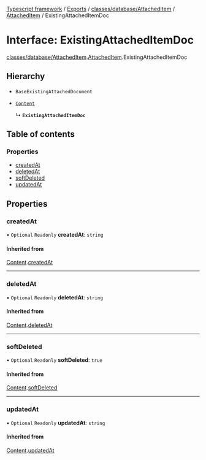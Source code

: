 [Typescript framework](../index.md) / [Exports](../modules.md) / [classes/database/AttachedItem](../modules/classes_database_AttachedItem.md) / [AttachedItem](../modules/classes_database_AttachedItem.AttachedItem.md) / ExistingAttachedItemDoc

# Interface: ExistingAttachedItemDoc

[classes/database/AttachedItem](../modules/classes_database_AttachedItem.md).[AttachedItem](../modules/classes_database_AttachedItem.AttachedItem.md).ExistingAttachedItemDoc

## Hierarchy

- `BaseExistingAttachedDocument`

- [`Content`](classes_database_AttachedItem.AttachedItem.Content.md)

  ↳ **`ExistingAttachedItemDoc`**

## Table of contents

### Properties

- [createdAt](classes_database_AttachedItem.AttachedItem.ExistingAttachedItemDoc.md#createdat)
- [deletedAt](classes_database_AttachedItem.AttachedItem.ExistingAttachedItemDoc.md#deletedat)
- [softDeleted](classes_database_AttachedItem.AttachedItem.ExistingAttachedItemDoc.md#softdeleted)
- [updatedAt](classes_database_AttachedItem.AttachedItem.ExistingAttachedItemDoc.md#updatedat)

## Properties

### createdAt

• `Optional` `Readonly` **createdAt**: `string`

#### Inherited from

[Content](classes_database_AttachedItem.AttachedItem.Content.md).[createdAt](classes_database_AttachedItem.AttachedItem.Content.md#createdat)

___

### deletedAt

• `Optional` `Readonly` **deletedAt**: `string`

#### Inherited from

[Content](classes_database_AttachedItem.AttachedItem.Content.md).[deletedAt](classes_database_AttachedItem.AttachedItem.Content.md#deletedat)

___

### softDeleted

• `Optional` `Readonly` **softDeleted**: ``true``

#### Inherited from

[Content](classes_database_AttachedItem.AttachedItem.Content.md).[softDeleted](classes_database_AttachedItem.AttachedItem.Content.md#softdeleted)

___

### updatedAt

• `Optional` `Readonly` **updatedAt**: `string`

#### Inherited from

[Content](classes_database_AttachedItem.AttachedItem.Content.md).[updatedAt](classes_database_AttachedItem.AttachedItem.Content.md#updatedat)
